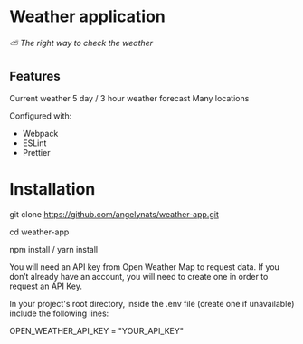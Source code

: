 # Weather application
###### ⛅ The right way to check the weather

## Features
Current weather
5 day / 3 hour weather forecast
Many locations

Configured with:
- Webpack
- ESLint
- Prettier

# Installation

git clone https://github.com/angelynats/weather-app.git

cd weather-app

npm install / yarn install

You will need an API key from Open Weather Map to request data.
If you don’t already have an account, you will need to create one in order to request an API Key.

In your project's root directory, inside the .env file (create one if unavailable) include the following lines:

OPEN_WEATHER_API_KEY = "YOUR_API_KEY"

